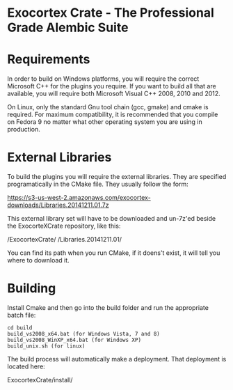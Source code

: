 # Exocortex Crate - The Professional Grade Alembic Suite

# Requirements

In order to build on Windows platforms, you will require the correct Microsoft C++
for the plugins you require.  If you want to build all that are available,
you will require both Microsoft Visual C++ 2008, 2010 and 2012.

On Linux, only the standard Gnu tool chain (gcc, gmake) and
cmake is required.  For maximum compatibility, it is recommended that you compile
on Fedora 9 no matter what other operating system you are using in production.

# External Libraries

To build the plugins you will require the external libraries.  They are specified
programatically in the CMake file.  They usually follow the form:

https://s3-us-west-2.amazonaws.com/exocortex-downloads/Libraries.20141211.01.7z

This external library set will have to be downloaded and un-7z'ed beside the
ExocorteXCrate repository, like this:

/ExocortexCrate/
/Libraries.20141211.01/

You can find its path when you run CMake, if it doens't exist, it will tell you
where to download it.

# Building

Install Cmake and then go into the build folder and run the appropriate batch file:

    cd build
    build_vs2008_x64.bat (for Windows Vista, 7 and 8)
    build_vs2008_WinXP_x64.bat (for Windows XP)
    build_unix.sh (for linux)

The build process will automatically make a deployment.  That deployment is located here:

ExocortexCrate/install/
